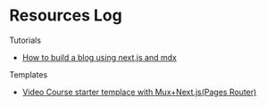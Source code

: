 # Resources Log


Tutorials
* [How to build a blog using next.js and mdx](https://www.thisdot.co/blog/how-to-build-a-blog-with-next-js-tailwind-css-and-mdx/)

Templates
* [Video Course starter templace with Mux+Next.js(Pages Router)](https://github.com/muxinc/video-course-starter-kit/)
